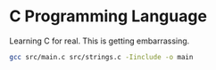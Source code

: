 # C Programming Language

Learning C for real. This is getting embarrassing.

```bash
gcc src/main.c src/strings.c -Iinclude -o main
```
